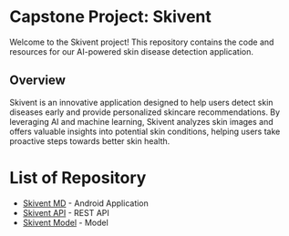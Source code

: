 # Capstone Project: Skivent

Welcome to the Skivent project! This repository contains the code and resources for our AI-powered skin disease detection application.

## Overview

Skivent is an innovative application designed to help users detect skin diseases early and provide personalized skincare recommendations. By leveraging AI and machine learning, Skivent analyzes skin images and offers valuable insights into potential skin conditions, helping users take proactive steps towards better skin health.

# List of Repository
- [Skivent MD](https://github.com/Arkandrvesh/Capstone-Project/tree/MD) - Android Application
- [Skivent API](https://github.com/Arkandrvesh/Capstone-Project/tree/CC) - REST API
- [Skivent Model](https://github.com/Arkandrvesh/Capstone-Project/tree/main/ML/Skivent/model) - Model
